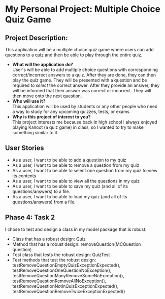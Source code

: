 # My Personal Project: Multiple Choice Quiz Game

## Project Description:

<p>This application will be a multiple choice quiz game where users can add questions to a quiz and then be able to play
through the entire quiz.</p>

- **What will the application do?** <br>
  User's will be able to add multiple choice questions with corresponding correct/incorrect answers to a quiz. After 
  they are done, they can then play the quiz game. They will be presented with a question and be required to *select* 
  the correct answer. After they provide an answer, they will be informed that their answer was correct or incorrect. 
  They will then move onto the next question.
- **Who will use it?** <br>
  This application will be used by students or any other people who need a way to study for any upcoming quizzes, tests,
  or exams.
- **Why is this project of interest to you?** <br>
  This project interests me because back in high school I always enjoyed playing Kahoot (a quiz game) in class, so I 
  wanted to try to make something similar to it. 
  
## User Stories

- As a user, I want to be able to add a question to my quiz
- As a user, I want to be able to remove a question from my quiz
- As a user, I want to be able to select one question from my quiz to view its contents
- As a user, I want to be able to view all the questions in my quiz
- As a user, I want to be able to save my quiz (and all of its questions/answers) to a file.
- As a user, I want to be able to load my quiz (and all of its questions/answers) from a file.


## Phase 4: Task 2

<p>I chose to test and design a class in my model package that is robust.</p>

- Class that has a robust design: Quiz
- Method that has a robust design: removeQuestion(MCQuestion question)
- Test class that tests the robust design: QuizTest
- Test methods that test the robust design: testRemoveQuestionEmptyQuizExceptionExpected(), 
  testRemoveQuestionOneQuestionNoException(), testRemoveQuestionManyRemoveSomeNoException(),
  testRemoveQuestionRemoveAllNoException(), testRemoveQuestionNotInQuizExceptionExpected(),
  testRemoveQuestionRemoveTwiceExceptionExpected()